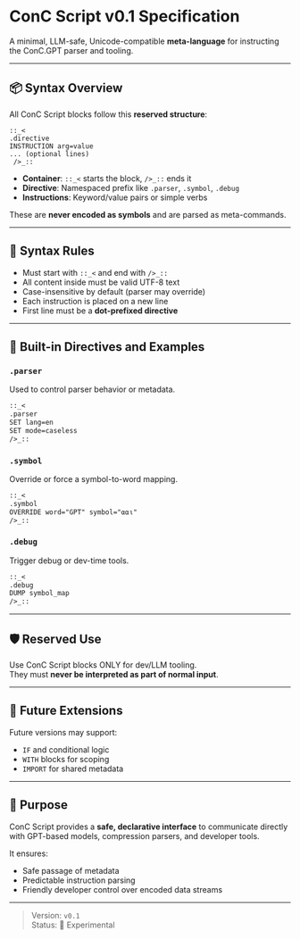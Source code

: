 
# ConC Script v0.1 Specification

A minimal, LLM-safe, Unicode-compatible **meta-language** for instructing the ConC.GPT parser and tooling.

---

## 📦 Syntax Overview

All ConC Script blocks follow this **reserved structure**:

```
::_<
.directive
INSTRUCTION arg=value
... (optional lines)
 />_::
```

- **Container**: `::_<` starts the block, `/>_::` ends it
- **Directive**: Namespaced prefix like `.parser`, `.symbol`, `.debug`
- **Instructions**: Keyword/value pairs or simple verbs

These are **never encoded as symbols** and are parsed as meta-commands.

---

## 🎯 Syntax Rules

- Must start with `::_<` and end with `/>_::`
- All content inside must be valid UTF-8 text
- Case-insensitive by default (parser may override)
- Each instruction is placed on a new line
- First line must be a **dot-prefixed directive**

---

## 🧠 Built-in Directives and Examples

### `.parser`

Used to control parser behavior or metadata.

```txt
::_<
.parser
SET lang=en
SET mode=caseless
/>_::
```

### `.symbol`

Override or force a symbol-to-word mapping.

```txt
::_<
.symbol
OVERRIDE word="GPT" symbol="⍺⍺⍳"
/>_::
```

### `.debug`

Trigger debug or dev-time tools.

```txt
::_<
.debug
DUMP symbol_map
/>_::
```

---

## 🛡 Reserved Use

Use ConC Script blocks ONLY for dev/LLM tooling.  
They must **never be interpreted as part of normal input**.

---

## 🧩 Future Extensions

Future versions may support:
- `IF` and conditional logic
- `WITH` blocks for scoping
- `IMPORT` for shared metadata

---

## 🧬 Purpose

ConC Script provides a **safe, declarative interface** to communicate directly with GPT-based models, compression parsers, and developer tools.

It ensures:
- Safe passage of metadata
- Predictable instruction parsing
- Friendly developer control over encoded data streams

---

> Version: `v0.1`  
> Status: 🚧 Experimental
